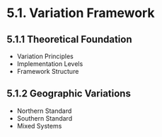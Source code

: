 # 5.1. Variation Framework

## 5.1.1 Theoretical Foundation
- Variation Principles
- Implementation Levels
- Framework Structure

## 5.1.2 Geographic Variations
- Northern Standard
- Southern Standard
- Mixed Systems


